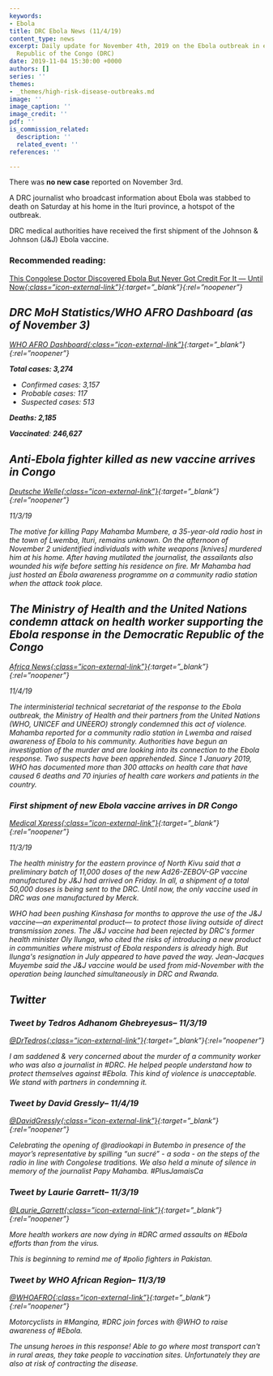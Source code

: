 ```yaml
---
keywords:
- Ebola
title: DRC Ebola News (11/4/19)
content_type: news
excerpt: Daily update for November 4th, 2019 on the Ebola outbreak in eastern Democratic
  Republic of the Congo (DRC)
date: 2019-11-04 15:30:00 +0000
authors: []
series: ''
themes:
- _themes/high-risk-disease-outbreaks.md
image: ''
image_caption: ''
image_credit: ''
pdf: ''
is_commission_related:
  description: ''
  related_event: ''
references: ''

---
```

There was **no new case** reported on November 3rd.

A DRC journalist who broadcast information about Ebola was stabbed to death on Saturday at his home in the Ituri province, a hotspot of the outbreak.

DRC medical authorities have received the first shipment of the Johnson & Johnson (J&J) Ebola vaccine.

### Recommended reading: 

[This Congolese Doctor Discovered Ebola But Never Got Credit For It — Until Now<i/>{:class=”icon-external-link”}](https://www.npr.org/sections/goatsandsoda/2019/11/04/774863495/this-congolese-doctor-discovered-ebola-but-never-got-credit-for-it-until-now){:target=”_blank”}{:rel=”noopener”}

## DRC MoH Statistics/WHO AFRO Dashboard (as of November 3)

[WHO AFRO Dashboard<i/>{:class=”icon-external-link”}](https://who.maps.arcgis.com/apps/opsdashboard/index.html#/e70c3804f6044652bc37cce7d8fcef6c){:target=”_blank”}{:rel=”noopener”}

**Total cases: 3,274**

* Confirmed cases: 3,157
* Probable cases: 117
* Suspected cases: 513

**Deaths: 2,185**

**Vaccinated**: **246,627**

## Anti-Ebola fighter killed as new vaccine arrives in Congo

[_Deutsche Welle_<i/>{:class=”icon-external-link”}](){:target=”_blank”}{:rel=”noopener”}

_11/3/19_

The motive for killing Papy Mahamba Mumbere, a 35-year-old radio host in the town of Lwemba, Ituri, remains unknown. On the afternoon of November 2 unidentified individuals with white weapons \[knives\] murdered him at his home. After having mutilated the journalist, the assailants also wounded his wife before setting his residence on fire. Mr Mahamba had just hosted an Ebola awareness programme on a community radio station when the attack took place.

## The Ministry of Health and the United Nations condemn attack on health worker supporting the Ebola response in the Democratic Republic of the Congo

[_Africa News_<i/>{:class=”icon-external-link”}](https://www.africanews.com/2019/11/04/the-ministry-of-health-and-the-united-nations-condemn-attack-on-health-worker-supporting-the-ebola-response-in-the-democratic-republic-of-the-congo/){:target=”_blank”}{:rel=”noopener”}

_11/4/19_

The interministerial technical secretariat of the response to the Ebola outbreak, the Ministry of Health and their partners from the United Nations (WHO, UNICEF and UNEERO) strongly condemned this act of violence. Mahamba reported for a community radio station in Lwemba and raised awareness of Ebola to his community. Authorities have begun an investigation of the murder and are looking into its connection to the Ebola response. Two suspects have been apprehended. Since 1 January 2019, WHO has documented more than 300 attacks on health care that have caused 6 deaths and 70 injuries of health care workers and patients in the country.

### First shipment of new Ebola vaccine arrives in DR Congo

[_Medical Xpress_<i/>{:class=”icon-external-link”}](https://medicalxpress.com/news/2019-11-shipment-ebola-vaccine-dr-congo.html){:target=”_blank”}{:rel=”noopener”}

_11/3/19_

The health ministry for the eastern province of North Kivu said that a preliminary batch of 11,000 doses of the new Ad26-ZEBOV-GP vaccine manufactured by J&J had arrived on Friday. In all, a shipment of a total 50,000 doses is being sent to the DRC. Until now, the only vaccine used in DRC was one manufactured by Merck.

WHO had been pushing Kinshasa for months to approve the use of the J&J vaccine—an experimental product— to protect those living outside of direct transmission zones. The J&J vaccine had been rejected by DRC's former health minister Oly Ilunga, who cited the risks of introducing a new product in communities where mistrust of Ebola responders is already high. But Ilunga's resignation in July appeared to have paved the way. Jean-Jacques Muyembe said the J&J vaccine would be used from mid-November with the operation being launched simultaneously in DRC and Rwanda.

## Twitter

### Tweet by Tedros Adhanom Ghebreyesus– 11/3/19

[@DrTedros<i/>{:class=”icon-external-link”}](https://twitter.com/DrTedros/status/1191082601928417285){:target=”_blank”}{:rel=”noopener”}

I am saddened & very concerned about the murder of a community worker who was also a journalist in #DRC. He helped people understand how to protect themselves against #Ebola. This kind of violence is unacceptable. We stand with partners in condemning it.

### Tweet by David Gressly– 11/4/19

[@DavidGressly<i/>{:class=”icon-external-link”}](https://twitter.com/DavidGressly/status/1191371828075384834){:target=”_blank”}{:rel=”noopener”}

Celebrating the opening of @radiookapi in Butembo in presence of the mayor’s representative by spilling “un sucré” - a soda - on the steps of the radio in line with Congolese traditions. We also held a minute of silence in memory of the journalist Papy Mahamba. #PlusJamaisCa

### Tweet by Laurie Garrett– 11/3/19

[@Laurie_Garrett<i/>{:class=”icon-external-link”}](https://twitter.com/Laurie_Garrett/status/1191080168070221824){:target=”_blank”}{:rel=”noopener”}

More health workers are now dying in #DRC armed assaults on #Ebola efforts than from the virus.

This is beginning to remind me of #polio fighters in Pakistan.

### Tweet by WHO African Region– 11/3/19

[@WHOAFRO<i/>{:class=”icon-external-link”}](https://twitter.com/WHOAFRO/status/1190944363855122438){:target=”_blank”}{:rel=”noopener”}

Motorcyclists in #Mangina, #DRC join forces with @WHO to raise awareness of #Ebola.

The unsung heroes in this response! Able to go where most transport can't in rural areas, they take people to vaccination sites. Unfortunately they are also at risk of contracting the disease.